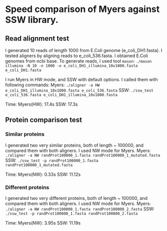 # Speed comparison of Myers against SSW library.

## Read alignment test
I generated 10 reads of length 1000 from E.Coli genome (e_coli_DH1.fasta).
I tested aligners by aligning reads to e_coli_536.fasta.
I obtained E.Coli genomes from ncbi base.
To generate reads, I used tool `mason`:
  `./mason illumina -N 10 -n 1000 -o e_coli_DH1_illumina_10x1000.fasta e_coli_DH1.fasta`

I run Myers in HW mode, and SSW with default options.
I called them with following commands:
  Myers: `./aligner -a HW e_coli_DH1_illumina_10x1000.fasta e_coli_536.fasta`
  SSW: `./ssw_test e_coli_536.fasta e_coli_DH1_illumina_10x1000.fasta`

Time:
Myers(HW): 17.4s
SSW: 17.3s

## Protein comparison test
### Similar proteins
I generated two very similar proteins, both of length ~ 100000, and compared them with both aligners.
I used NW mode for Myers.
Myers: `./aligner -a NW randProt100000_1.fasta randProt100000_1_mutated.fasta` 
SSW: `./ssw_test -p randProt100000_1.fasta randProt100000_1_mutated.fasta`

Time:
Myers(NW): 0.33s
SSW: 11.12s

### Different proteins
I generated two very different proteins, both of length ~ 100000, and compared them with both aligners.
I used NW mode for Myers.
Myers: `./aligner -a NW randProt100000_1.fasta randProt100000_2.fasta` 
SSW: `./ssw_test -p randProt100000_1.fasta randProt100000_2.fasta`

Time:
Myers(NW): 3.95s
SSW: 11.19s
